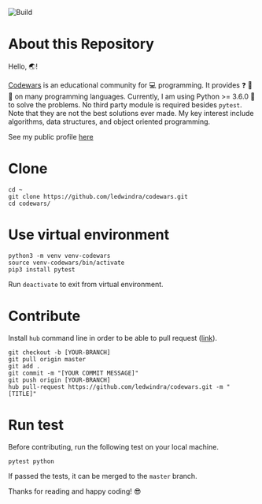 ![Build](https://github.com/ledwindra/codewars/workflows/Build/badge.svg?branch=master)

# About this Repository

Hello, :earth_asia:!

[Codewars](https://www.codewars.com/) is an educational community for :computer: programming. It provides :question: :pencil: :dart: on many programming languages. Currently, I am using Python >= 3.6.0 :snake: to solve the problems. No third party module is required besides `pytest`. Note that they are not the best solutions ever made. My key interest include algorithms, data structures, and object oriented programming.

See my public profile [here](https://www.codewars.com/users/lukmanedwindra)

# Clone

```
cd ~
git clone https://github.com/ledwindra/codewars.git
cd codewars/
```

# Use virtual environment

```
python3 -m venv venv-codewars
source venv-codewars/bin/activate
pip3 install pytest
```

Run `deactivate` to exit from virtual environment.

# Contribute

Install `hub` command line in order to be able to pull request ([link](https://github.com/github/hub)).

```
git checkout -b [YOUR-BRANCH]
git pull origin master
git add .
git commit -m "[YOUR COMMIT MESSAGE]"
git push origin [YOUR-BRANCH]
hub pull-request https://github.com/ledwindra/codewars.git -m "[TITLE]"
```

# Run test

Before contributing, run the following test on your local machine.

```
pytest python
```

If passed the tests, it can be merged to the `master` branch.

Thanks for reading and happy coding! :sunglasses:
